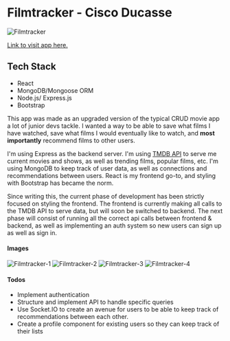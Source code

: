 # Filmtracker - Cisco Ducasse

![Filmtracker](frontend/public/logo192.png)

[Link to visit app here.](https://filmtrackerjs.herokuapp.com)

## Tech Stack

- React
- MongoDB/Mongoose ORM
- Node.js/ Express.js
- Bootstrap

This app was made as an upgraded version of the typical CRUD movie app a lot of junior devs tackle. I wanted a way to be able to save what films I have watched, save what films I would eventually like to watch, and **most importantly** recommend films to other users.

I'm using Express as the backend server. I'm using [TMDB API](https://api.themoviedb.org) to serve me current movies and shows, as well as trending films, popular films, etc. I'm using MongoDB to keep track of user data, as well as connections and recommendations between users. React is my frontend go-to, and styling with Bootstrap has became the norm.

Since writing this, the current phase of development has been strictly focused on styling the frontend. The frontend is currently making all calls to the TMDB API to serve data, but will soon be switched to backend. The next phase will consist of running all the correct api calls between frontend & backend, as well as implementing an auth system so new users can sign up as well as sign in.

#### Images

![Filmtracker-1](frontend/src/images/m-filmtracker1.jpg)
![Filmtracker-2](frontend/src/images/m-filmtracker2.jpg)
![Filmtracker-3](frontend/src/images/m-filmtracker3.jpg)
![Filmtracker-4](frontend/src/images/m-filmtracker4.jpg)

#### Todos

- Implement authentication
- Structure and implement API to handle specific queries
- Use Socket.IO to create an avenue for users to be able to keep track of recommendations between each other.
- Create a profile component for existing users so they can keep track of their lists
